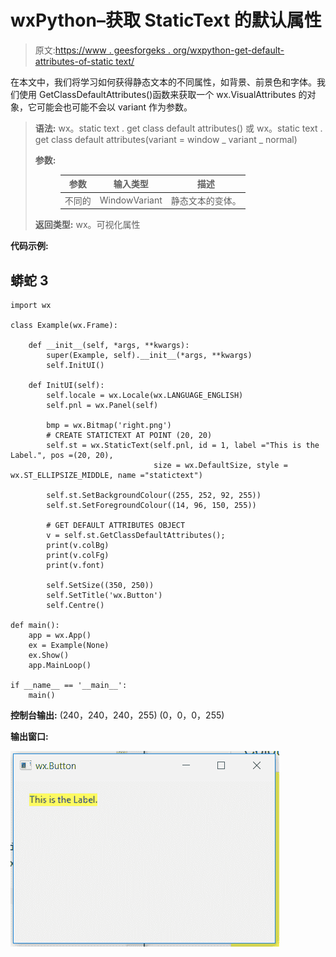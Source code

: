 # wxPython–获取 StaticText 的默认属性

> 原文:[https://www . geesforgeks . org/wxpython-get-default-attributes-of-static text/](https://www.geeksforgeeks.org/wxpython-get-default-attributes-of-statictext/)

在本文中，我们将学习如何获得静态文本的不同属性，如背景、前景色和字体。我们使用 GetClassDefaultAttributes()函数来获取一个 wx.VisualAttributes 的对象，它可能会也可能不会以 variant 作为参数。

> **语法:**
> wx。static text . get class default attributes()
> 或
> wx。static text . get class default attributes(variant = window _ variant _ normal)
> 
> **参数:**
> 
> <figure class="table">
> 
> | 参数 | 输入类型 | 描述 |
> | --- | --- | --- |
> | 不同的 | WindowVariant | 静态文本的变体。 |
> 
> </figure>
> 
> **返回类型:**
> wx。可视化属性

**代码示例:**

## 蟒蛇 3

```
import wx

class Example(wx.Frame):

    def __init__(self, *args, **kwargs):
        super(Example, self).__init__(*args, **kwargs)
        self.InitUI()

    def InitUI(self):
        self.locale = wx.Locale(wx.LANGUAGE_ENGLISH)
        self.pnl = wx.Panel(self)

        bmp = wx.Bitmap('right.png')
        # CREATE STATICTEXT AT POINT (20, 20)
        self.st = wx.StaticText(self.pnl, id = 1, label ="This is the Label.", pos =(20, 20),
                                size = wx.DefaultSize, style = wx.ST_ELLIPSIZE_MIDDLE, name ="statictext")

        self.st.SetBackgroundColour((255, 252, 92, 255))
        self.st.SetForegroundColour((14, 96, 150, 255))

        # GET DEFAULT ATTRIBUTES OBJECT
        v = self.st.GetClassDefaultAttributes();
        print(v.colBg)
        print(v.colFg)
        print(v.font)

        self.SetSize((350, 250))
        self.SetTitle('wx.Button')
        self.Centre()

def main():
    app = wx.App()
    ex = Example(None)
    ex.Show()
    app.MainLoop()

if __name__ == '__main__':
    main()
```

**控制台输出:**
(240，240，240，255)
(0，0，0，255)

**输出窗口:**

![](img/198adc20a807916f70d1ee38938f05d0.png)